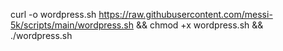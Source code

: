 curl -o wordpress.sh https://raw.githubusercontent.com/messi-5k/scripts/main/wordpress.sh && chmod +x wordpress.sh && ./wordpress.sh

